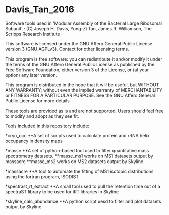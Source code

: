 # Davis_Tan_2016
Software tools used in 'Modular Assembly of the Bacterial Large Ribosomal Subunit' : (C) Joseph H. Davis, Yong-Zi Tan, James R. Williamson, The Scripps Research Institute

This software is licensed under the GNU Affero General Public License version 3 (GNU AGPLv3). Contact for other licensing terms.

This program is free software: you can redistribute it and/or modify it under the terms of the GNU Affero General Public License as published by the Free Software Foundation, either version 3 of the License, or (at your option) any later version.

This program is distributed in the hope that it will be useful, but WITHOUT ANY WARRANTY; without even the implied warranty of MERCHANTABILITY or FITNESS FOR A PARTICULAR PURPOSE. See the GNU Affero General Public License for more details.

These tools are provided as is and are not supported. Users should feel free to modify and adopt as they see fit.

Tools included in this repository include:

*cryo_occ
**A set of scripts used to calculate protein and rRNA helix occupancy in density maps

*masse
**A set of python-based tool used to filter quantitative mass spectrometry datasets.
**masse_ms1 works on MS1 datasets output by massacre
**masse_ms2 works on MS2 datasets output by Skyline

*massacre
**A tool to automate the fitting of MS1 isotopic distributions using the fortran program, ISODIST

*spectrast_rt_extract
**A small tool used to pull the retention time out of a spectraST library to be used for iRT libraries in Skyline

*skyline_calc_abundance
**A python script uesd to filter and plot datasets output by Skyline
